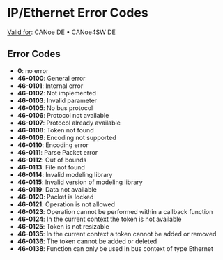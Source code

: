 
# IP/Ethernet Error Codes

[Valid for](../../Shared/FeatureAvailability.md):  CANoe DE • CANoe4SW DE

## Error Codes

- **0**: no error
- **46-0100**: General error
- **46-0101**: Internal error
- **46-0102**: Not implemented
- **46-0103**: Invalid parameter
- **46-0105**: No bus protocol
- **46-0106**: Protocol not available
- **46-0107**: Protocol already available
- **46-0108**: Token not found
- **46-0109**: Encoding not supported
- **46-0110**: Encoding error
- **46-0111**: Parse Packet error
- **46-0112**: Out of bounds
- **46-0113**: File not found
- **46-0114**: Invalid modeling library
- **46-0115**: Invalid version of modeling library
- **46-0119**: Data not available
- **46-0120**: Packet is locked
- **46-0121**: Operation is not allowed
- **46-0123**: Operation cannot be performed within a callback function
- **46-0124**: In the current context the token is not available
- **46-0125**: Token is not resizable
- **46-0135**: In the current context a token cannot be added or removed
- **46-0136**: The token cannot be added or deleted
- **46-0138**: Function can only be used in bus context of type Ethernet
